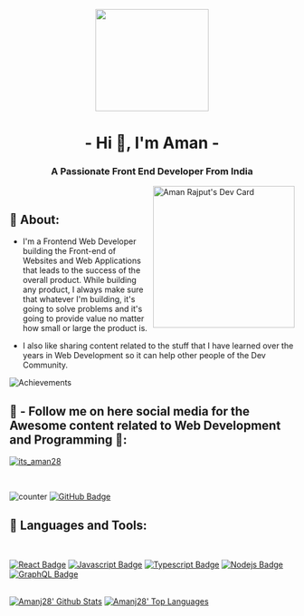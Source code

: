 
<p align="center">
<img src="https://user-images.githubusercontent.com/99351763/159941885-5b597ac8-73a7-40ec-af7d-06a31a16c4aa.gif" width="200" height="180" />
</p>

<h1 align="center">- Hi 👋, I'm Aman - </h1>
<h3 align="center">A Passionate Front End Developer From India</h3>

<a href="https://app.daily.dev/its_aman28"><img src="https://api.daily.dev/devcards/c73ff97a87e54bee94a7204cf19f0000.png?r=u86" width="250px" align="right" alt="Aman Rajput's Dev Card"/></a>

&nbsp;&nbsp;&nbsp;&nbsp;

## 📎 About:

- I'm a Frontend Web Developer building the Front-end of Websites and Web Applications that leads to the success of the overall product. While building any product, I always make sure that whatever I'm building, it's going to solve problems and it's going to provide value no matter how small or large the product is.

- I also like sharing content related to the stuff that I have learned over the years in Web Development so it can help other people of the Dev Community.

![Achievements](https://raw.githubusercontent.com/omBratteng/amanj28/github-metrics/achievements.svg)
<br>

## 🚀 - Follow me on here social media for the Awesome content related to Web Development and Programming 🚀:
<p align="left"> <a href="https://twitter.com/its_aman28" target="blank"><img src="https://img.shields.io/twitter/follow/its_aman28?logo=twitter&style=for-the-badge" alt="its_aman28" /></a> </p> 
<br/>

![counter](https://en4xilm51szg60h.m.pipedream.net/favicon.ico) 
 <a href="https://github.com/amanj28?tab=followers"><img src="https://img.shields.io/github/followers/amanj28?label=Followers&style=social" alt="GitHub Badge"></a>

## 🚀 Languages and Tools:
<br>
<!-- TODO: Make technologies links takes you to repositories -->

[![React Badge](https://img.shields.io/badge/-React-61DBFB?style=for-the-badge&labelColor=black&logo=react&logoColor=61DBFB)](#) [![Javascript Badge](https://img.shields.io/badge/-Javascript-F0DB4F?style=for-the-badge&labelColor=black&logo=javascript&logoColor=F0DB4F)](#) [![Typescript Badge](https://img.shields.io/badge/-Typescript-007acc?style=for-the-badge&labelColor=black&logo=typescript&logoColor=007acc)](#) [![Nodejs Badge](https://img.shields.io/badge/-Nodejs-3C873A?style=for-the-badge&labelColor=black&logo=node.js&logoColor=3C873A)](#) [![GraphQL Badge](https://img.shields.io/badge/-GraphQl-e535ab?style=for-the-badge&labelColor=black&logo=node.js&logoColor=e535ab)](#)
<br/>



 <br/>
    <a href="https://github.com/amanj28/github-readme-stats"><img alt="Amanj28' Github Stats" src="https://github-readme-stats.vercel.app/api?username=Amanj28&show_icons=true&count_private=true&theme=react&hide_border=true&bg_color=0D1117" /></a>
  <a href="https://github.com/amanj28/github-readme-stats"><img alt="Amanj28' Top Languages" src="https://github-readme-stats.vercel.app/api/top-langs/?username=Amanj28&langs_count=8&count_private=true&layout=compact&theme=react&hide_border=true&bg_color=0D1117" /></a> 
